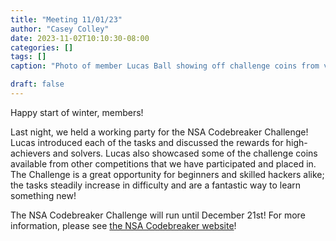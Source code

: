 ```yaml
---
title: "Meeting 11/01/23"
author: "Casey Colley"
date: 2023-11-02T10:10:30-08:00
categories: []
tags: []
caption: "Photo of member Lucas Ball showing off challenge coins from various competitions"

draft: false
---
```


Happy start of winter, members!

Last night, we held a working party for the NSA Codebreaker Challenge! Lucas introduced each of the tasks and discussed the rewards for high-achievers and solvers. Lucas also showcased some of the challenge coins available from other competitions that we have participated and placed in. The Challenge is a great opportunity for beginners and skilled hackers alike; the tasks steadily increase in difficulty and are a fantastic way to learn something new!

The NSA Codebreaker Challenge will run until December 21st! For more information, please see [the NSA Codebreaker website](https://ns-codebreaker.org)!
